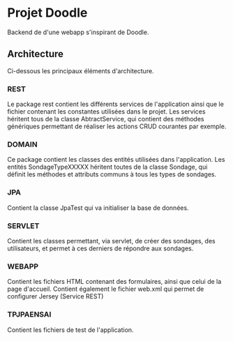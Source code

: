 # Projet Doodle

Backend de d'une webapp s'inspirant de Doodle.

## Architecture

Ci-dessous les principaux éléments d'architecture.

### REST

Le package rest contient les différents services de l'application ainsi que le fichier contenant les constantes utilisées dans le projet.
Les services héritent tous de la classe AbtractService, qui contient des méthodes génériques permettant de réaliser les actions CRUD courantes par exemple.

### DOMAIN

Ce package contient les classes des entités utilisées dans l'application. Les entités SondageTypeXXXXX héritent toutes de la classe Sondage, qui définit les méthodes
et attributs communs à tous les types de sondages.

### JPA

Contient la classe JpaTest qui va initialiser la base de données.

### SERVLET

Contient les classes permettant, via servlet, de créer des sondages, des utilisateurs, et permet à ces derniers de répondre aux sondages.

### WEBAPP

Contient les fichiers HTML contenant des formulaires, ainsi que celui de la page d'accueil. Contient également le fichier web.xml qui permet
de configurer Jersey (Service REST)

### TPJPAENSAI

Contient les fichiers de test de l'application.
